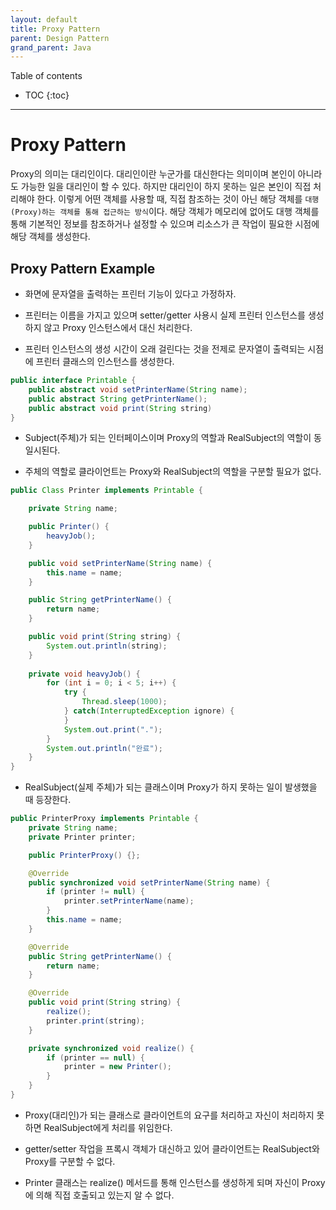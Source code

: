 ```yaml
---
layout: default
title: Proxy Pattern
parent: Design Pattern
grand_parent: Java
---
```



Table of contents


- TOC
{:toc}


---

# Proxy Pattern

Proxy의 의미는 대리인이다. 대리인이란 누군가를 대신한다는 의미이며 본인이 아니라도 가능한 일을 대리인이 할 수 있다. 하지만 대리인이 하지 못하는 일은 본인이 직접 처리해야 한다. 이렇게 어떤 객체를 사용할 때, 직접 참조하는 것이 아닌 해당 객체를 `대행(Proxy)하는 객체를 통해 접근하는 방식`이다. 해당 객체가 메모리에 없어도 대행 객체를 통해 기본적인 정보를 참조하거나 설정할 수 있으며 리소스가 큰 작업이 필요한 시점에 해당 객체를 생성한다.

## Proxy Pattern Example

- 화면에 문자열을 출력하는 프린터 기능이 있다고 가정하자.

- 프린터는 이름을 가지고 있으며 setter/getter 사용시 실제 프린터 인스턴스를 생성하지 않고 Proxy 인스턴스에서 대신 처리한다.

- 프린터 인스턴스의 생성 시간이 오래 걸린다는 것을 전제로 문자열이 출력되는 시점에 프린터 클래스의 인스턴스를 생성한다.

```java
public interface Printable {
    public abstract void setPrinterName(String name);
    public abstract String getPrinterName();
    public abstract void print(String string)
}
```

- Subject(주체)가 되는 인터페이스이며 Proxy의 역할과 RealSubject의 역할이 동일시된다.

- 주체의 역할로 클라이언트는 Proxy와 RealSubject의 역할을 구분할 필요가 없다.


```java
public Class Printer implements Printable {

    private String name;

    public Printer() {
        heavyJob();
    }

    public void setPrinterName(String name) {
        this.name = name;
    }

    public String getPrinterName() {
        return name;
    }

    public void print(String string) {
        System.out.println(string);
    }
    
    private void heavyJob() {
        for (int i = 0; i < 5; i++) {
            try {
                Thread.sleep(1000);
            } catch(InterruptedException ignore) {
            }
            System.out.print(".");
        }
        System.out.println("완료");
    }
}

```

- RealSubject(실제 주체)가 되는 클래스이며 Proxy가 하지 못하는 일이 발생했을 때 등장한다.

```java
public PrinterProxy implements Printable {
    private String name;
    private Printer printer;

    public PrinterProxy() {};

    @Override
    public synchronized void setPrinterName(String name) {
        if (printer != null) {
            printer.setPrinterName(name);
        }
        this.name = name;
    }

    @Override
    public String getPrinterName() {
        return name;
    }

    @Override
    public void print(String string) {
        realize();
        printer.print(string);
    }

    private synchronized void realize() {
        if (printer == null) {
            printer = new Printer();
        }
    }
}
```

- Proxy(대리인)가 되는 클래스로 클라이언트의 요구를 처리하고 자신이 처리하지 못하면 RealSubject에게 처리를 위임한다.

- getter/setter 작업을 프록시 객체가 대신하고 있어 클라이언트는 RealSubject와 Proxy를 구분할 수 없다.

- Printer 클래스는 realize() 메서드를 통해 인스턴스를 생성하게 되며 자신이 Proxy에 의해 직접 호출되고 있는지 알 수 없다.